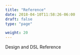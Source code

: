 ```yaml
---
title: "Reference"
date: 2018-04-10T11:58:26-06:00
draft: false
type: "page"

weight: 20
---
```


Design and DSL Reference



